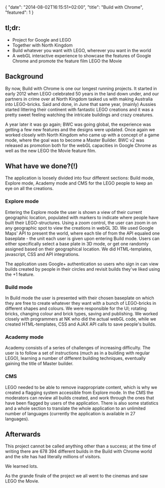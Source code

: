 {
   "date": "2014-08-02T16:15:51+02:00",
   "title": "Build with Chrome",
   "featured": 1
}

<h2>tl;dr:</h2>
<ul>
    <li>Project for Google and LEGO</li>
    <li>Together with North Kingdom</li>
    <li>Build whatever you want with LEGO, wherever you want in the world</li>
    <li>A webGL interactive experience to showcase the features of Google Chrome and promote the feature film LEGO the Movie</li>
</ul>

<h2>Background</h2>

<p>
    By now, Build with Chrome is one our longest running projects. It started in early 2012 when LEGO celebrated 50 years in the land down under, and our partners in crime over at North Kingdom tasked us with making Australia into LEGO-bricks. Said and done, in June that same year, (mainly) Aussies started littering their continent with fantastic LEGO creations and it was a pretty sweet feeling watching the intricate buildings and crazy creatures.
</p>

<p>
    A year later it was go again; BWC was going global, the experience was getting a few new features and the designs were updated. Once again we worked closely with North Kingdom who came up with a concept of a game mode, where the goal was to become a Master Builder. BWC v2 was released as promotion both for the webGL capacities in Google Chrome as well as the new LEGO the Movie feature film.
</p>


<h2>What have we done?(!)</h2>

<p>
    The application is loosely divided into four different sections: Build mode, Explore mode, Academy mode and CMS for the LEGO people to keep an eye on all the creations.
</p>

<h3>Explore mode</h3>
<p>
    Entering the Explore mode the user is shown a view of their current geographic location, populated with markers to indicate where people have built their LEGO-structures. Using a zoom control, the user can zoom in on any geographic spot to view the creations in webGL 3D. We used Google Maps' API to present the world, where each tile of from the API equaled one baseplate - the unit each user is given upon entering Build mode. Users can either specifically select a base plate in 3D mode, or get one randomly assigned based on their geographical location. We did HTML-templates, javascript, CSS and API integrations.
</p>

<p>
    The application uses Google+ authentication so users who sign in can view builds created by people in their circles and revisit builds they've liked using the +1 feature.
</p>

<h3>Build mode</h3>
<p>
    In Build mode the user is presented with their chosen baseplate on which they are free to create whatever they want with a bunch of LEGO-bricks in different shapes and colours. We were responsible for the UI; rotating bricks, changing colour and brick types, saving and publishing. We worked closely with programmers at NK who did the actual webGL code, while we created HTML-templates, CSS and AJAX API calls to save people's builds.
</p>

<h3>Academy mode</h3>
<p>
    Academy consists of a series of challenges of increasing difficulty. The user is to follow a set of instructions (much as in a building with regular LEGO), learning a number of different building techniques, eventually gaining the title of Master builder.
</p>

<h3>CMS</h3>
<p>
    LEGO needed to be able to remove inappropriate content, which is why we created a flagging system accessible from Explore mode. In the CMS the moderators can review all builds created, and work through the ones that have been flagged by users of the application. There is also some statistics and a whole section to translate the whole application to an unlimited number of languages (currently the application is available in 27 languages).
</p>

<h2>Afterwards</h2>
<p>This project cannot be called anything other than a success; at the time of writing there are 678 394 different builds in the Build with Chrome world and the site has had literally millions of visitors.</p>
<p>We learned lots.</p>
<p>As the grande finale of the project we all went to the cinemas and saw LEGO the Movie.</p>
